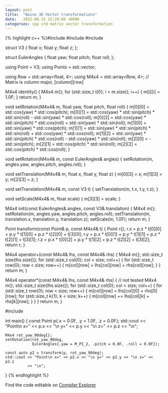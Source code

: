 ```yaml
---
layout: post
title:  "Naive 3D Vector transformations"
date:   2022-06-15 12:29:00 +0000
categories: cpp std matrix vector transformation
---
```


{% highlight c++ %}#include <array>
#include <cmath>
#include <vector>

struct V3 {
    float x;
    float y;
    float z;
};

struct EulerAngles {
    float yaw;
    float pitch;
    float roll;
};

using Point = V3;
using Points = std::vector<Point>;

using Row = std::array<float, 4>;
using M4x4 = std::array<Row, 4>;  // Matrix is column major, [column][row]

M4x4 identity() {
    M4x4 m{};
    for (std::size_t i{0}; i < m.size(); i++) {
        m[i][i] = 1.0F;
    }
    return m;
}

void setRotation(M4x4& m, float yaw, float pitch, float roll) {
    m[0][0] = std::cos(yaw) * std::cos(pitch);
    m[0][1] = std::cos(yaw) * std::sin(pitch) * std::sin(roll) -
              std::sin(yaw) * std::cos(roll);
    m[0][2] = std::cos(yaw) * std::sin(pitch) * std::cos(roll) +
              std::sin(yaw) * std::sin(roll);
    m[1][0] = std::sin(yaw) * std::cos(pitch);
    m[1][1] = std::sin(yaw) * std::sin(pitch) * std::sin(roll) +
              std::cos(yaw) * std::cos(roll);
    m[1][2] = std::sin(yaw) * std::sin(pitch) * std::cos(roll) -
              std::cos(yaw) * std::sin(roll);
    m[2][0] = -std::sin(pitch);
    m[2][1] = std::cos(pitch) * std::sin(roll);
    m[2][2] = std::cos(pitch) * std::cos(roll);
}

void setRotation(M4x4& m, const EulerAngles& angles) {
    setRotation(m, angles.yaw, angles.pitch, angles.roll);
}

void setTranslation(M4x4& m, float x, float y, float z) {
    m[0][3] = x;
    m[1][3] = y;
    m[2][3] = z;
}

void setTranslation(M4x4& m, const V3 t) { setTranslation(m, t.x, t.y, t.z); }

void setScale(M4x4& m, float scale) { m[3][3] = scale; }

M4x4 init(const EulerAngles& angles, const V3& translation) {
    M4x4 m{};
    setRotation(m, angles.yaw, angles.pitch, angles.roll);
    setTranslation(m, translation.x, translation.y, translation.z);
    setScale(m, 1.0F);
    return m;
}

Point transform(const Point& p, const M4x4& t) {
    Point r{};
    r.x = p.x * t[0][0] + p.y * t[1][0] + p.z * t[2][0] + t[3][0];
    r.y = p.x * t[0][1] + p.y * t[1][1] + p.z * t[2][1] + t[3][1];
    r.z = p.x * t[0][2] + p.y * t[1][2] + p.z * t[2][2] + t[3][2];
    return r;
}

M4x4 operator+(const M4x4& lhs, const M4x4& rhs) {
    M4x4 m{};
    std::size_t size{lhs.size()};
    for (std::size_t col{0}; col < size; col++) {
        for (std::size_t row{0}; row < size; row++) {
            m[col][row] = lhs[col][row] + rhs[col][row];
        }
    }
    return m;
}

M4x4 operator*(const M4x4& lhs, const M4x4& rhs) { // not tested
    M4x4 m{};
    std::size_t size{lhs.size()};
    for (std::size_t col{0}; col < size; col++) {
        for (std::size_t row{0}; row < size; row++) {
            m[col][row] = lhs[col][0] + rhs[0][row];
            for (std::size_t k{1}; k < size; k++) {
                m[col][row] += lhs[col][k] + rhs[k][row];
            }
        }
    }
    return m;
}

#include <iostream>

int main() {
    const Point p{.x = 0.0F, .y = 1.0F, .z = 0.0F};
    std::cout << "Point\n x=" << p.x << "\n y=" << p.y << "\n z=" << p.z
              << "\n";

    M4x4 rot_yaw_90deg{};
    setRotation(rot_yaw_90deg,
                EulerAngles{.yaw = M_PI_2, .pitch = 0.0F, .roll = 0.0F});

    const auto p2 = transform(p, rot_yaw_90deg);
    std::cout << "Point\n x=" << p2.x << "\n y=" << p2.y << "\n z=" << p2.z
              << "\n";
}
{% endhighlight %}

Find the code editable on [Compiler Explorer](https://godbolt.org/z/z6xbrcner)
